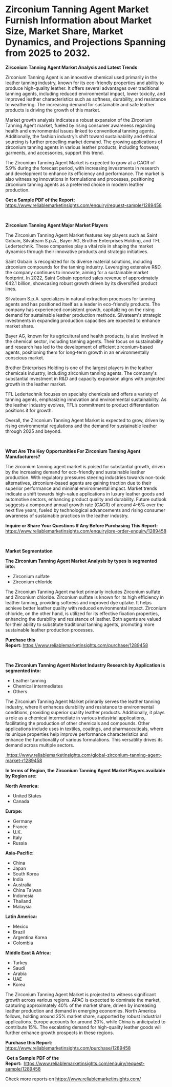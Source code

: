 <p><h1>Zirconium Tanning Agent Market Furnish Information about Market Size, Market Share, Market Dynamics, and Projections Spanning from 2025 to 2032.</h1></p><p><strong>Zirconium Tanning Agent Market Analysis and Latest Trends</strong></p>
<p><p>Zirconium Tanning Agent is an innovative chemical used primarily in the leather tanning industry, known for its eco-friendly properties and ability to produce high-quality leather. It offers several advantages over traditional tanning agents, including reduced environmental impact, lower toxicity, and improved leather characteristics such as softness, durability, and resistance to weathering. The increasing demand for sustainable and safe leather products is driving the growth of this market.</p><p>Market growth analysis indicates a robust expansion of the Zirconium Tanning Agent market, fueled by rising consumer awareness regarding health and environmental issues linked to conventional tanning agents. Additionally, the fashion industry’s shift toward sustainability and ethical sourcing is further propelling market demand. The growing applications of zirconium tanning agents in various leather products, including footwear, garments, and accessories, support this trend.</p><p>The Zirconium Tanning Agent Market is expected to grow at a CAGR of 5.9% during the forecast period, with increasing investments in research and development to enhance its efficiency and performance. The market is also witnessing innovations in formulations and processes, positioning zirconium tanning agents as a preferred choice in modern leather production.</p></p>
<p><strong>Get a Sample PDF of the Report:&nbsp;</strong> <a href="https://www.reliablemarketinsights.com/enquiry/request-sample/1289458?utm_campaign=2013&utm_medium=2&utm_source=Github&utm_content=ia&utm_term=16012025&utm_id=zirconium-tanning-agent">https://www.reliablemarketinsights.com/enquiry/request-sample/1289458</a></p>
<p>&nbsp;</p>
<p><strong>Zirconium Tanning Agent Major Market Players</strong></p>
<p><p>The Zirconium Tanning Agent Market features key players such as Saint Gobain, Silvateam S.p.A., Bayer AG, Brother Enterprises Holding, and TFL Ledertechnik. These companies play a vital role in shaping the market dynamics through their innovative products and strategic initiatives.</p><p>Saint Gobain is recognized for its diverse material solutions, including zirconium compounds for the tanning industry. Leveraging extensive R&D, the company continues to innovate, aiming for a sustainable market footprint. In 2022, Saint Gobain reported sales revenue of approximately €42.1 billion, showcasing robust growth driven by its diversified product lines.</p><p>Silvateam S.p.A. specializes in natural extraction processes for tanning agents and has positioned itself as a leader in eco-friendly products. The company has experienced consistent growth, capitalizing on the rising demand for sustainable leather production methods. Silvateam's strategic investments in expanding production capacities are expected to enhance market share.</p><p>Bayer AG, known for its agricultural and health products, is also involved in the chemical sector, including tanning agents. Their focus on sustainability and research has led to the development of efficient zirconium-based agents, positioning them for long-term growth in an environmentally conscious market.</p><p>Brother Enterprises Holding is one of the largest players in the leather chemicals industry, including zirconium tanning agents. The company's substantial investment in R&D and capacity expansion aligns with projected growth in the leather market.</p><p>TFL Ledertechnik focuses on specialty chemicals and offers a variety of tanning agents, emphasizing innovation and environmental sustainability. As the leather industry evolves, TFL’s commitment to product differentiation positions it for growth.</p><p>Overall, the Zirconium Tanning Agent Market is expected to grow, driven by rising environmental regulations and the demand for sustainable leather through 2025 and beyond.</p></p>
<p>&nbsp;</p>
<p><strong>What Are The Key Opportunities For Zirconium Tanning Agent Manufacturers?</strong></p>
<p><p>The zirconium tanning agent market is poised for substantial growth, driven by the increasing demand for eco-friendly and sustainable leather production. With regulatory pressures steering industries towards non-toxic alternatives, zirconium-based agents are gaining traction due to their superior performance and minimal environmental impact. Market trends indicate a shift towards high-value applications in luxury leather goods and automotive sectors, enhancing product quality and durability. Future outlook suggests a compound annual growth rate (CAGR) of around 4-6% over the next five years, fueled by technological advancements and rising consumer awareness of sustainable practices in the leather industry.</p></p>
<p><strong>Inquire or Share Your Questions If Any Before Purchasing This Report:</strong> <a href="https://www.reliablemarketinsights.com/enquiry/pre-order-enquiry/1289458?utm_campaign=2013&utm_medium=2&utm_source=Github&utm_content=ia&utm_term=16012025&utm_id=zirconium-tanning-agent">https://www.reliablemarketinsights.com/enquiry/pre-order-enquiry/1289458</a></p>
<p>&nbsp;</p>
<p><strong>Market Segmentation</strong></p>
<p><strong>The Zirconium Tanning Agent Market Analysis by types is segmented into:</strong></p>
<p><ul><li>Zirconium sulfate</li><li>Zirconium chloride</li></ul></p>
<p><p>The Zirconium Tanning Agent market primarily includes Zirconium sulfate and Zirconium chloride. Zirconium sulfate is known for its high efficiency in leather tanning, providing softness and improved dye uptake. It helps achieve better leather quality with reduced environmental impact. Zirconium chloride, on the other hand, is utilized for its effective fixation properties, enhancing the durability and resistance of leather. Both agents are valued for their ability to substitute traditional tanning agents, promoting more sustainable leather production processes.</p></p>
<p><strong>Purchase this Report:&nbsp;</strong><a href="https://www.reliablemarketinsights.com/purchase/1289458?utm_campaign=2013&utm_medium=2&utm_source=Github&utm_content=ia&utm_term=16012025&utm_id=zirconium-tanning-agent">https://www.reliablemarketinsights.com/purchase/1289458</a></p>
<p>&nbsp;</p>
<p><strong>The Zirconium Tanning Agent Market Industry Research by Application is segmented into:</strong></p>
<p><ul><li>Leather tanning</li><li>Chemical intermediates</li><li>Others</li></ul></p>
<p><p>The Zirconium Tanning Agent Market primarily serves the leather tanning industry, where it enhances durability and resistance to environmental conditions, providing superior quality leather products. Additionally, it plays a role as a chemical intermediate in various industrial applications, facilitating the production of other chemicals and compounds. Other applications include uses in textiles, coatings, and pharmaceuticals, where its unique properties help improve performance characteristics and enhance the functionality of various formulations. This versatility drives its demand across multiple sectors.</p></p>
<p><a href="https://www.reliablemarketinsights.com/global-zirconium-tanning-agent-market-r1289458?utm_campaign=2013&utm_medium=2&utm_source=Github&utm_content=ia&utm_term=16012025&utm_id=zirconium-tanning-agent">&nbsp;https://www.reliablemarketinsights.com/global-zirconium-tanning-agent-market-r1289458</a></p>
<p><strong>In terms of Region, the Zirconium Tanning Agent Market Players available by Region are:</strong></p>
<p>
    <p> <strong> North America: </strong>
        <ul>
            <li>United States</li>
            <li>Canada</li>
        </ul>
        </p> 
    <p> <strong> Europe: </strong>
        <ul>
            <li>Germany</li>
            <li>France</li>
            <li>U.K.</li>
            <li>Italy</li>
            <li>Russia</li>
        </ul>
        </p> 
    <p> <strong> Asia-Pacific: </strong>
        <ul>
            <li>China</li>
            <li>Japan</li>
            <li>South Korea</li>
            <li>India</li>
            <li>Australia</li>
            <li>China Taiwan</li>
            <li>Indonesia</li>
            <li>Thailand</li>
            <li>Malaysia</li>
        </ul>
        </p> 
    <p> <strong> Latin America: </strong>
        <ul>
            <li>Mexico</li>
            <li>Brazil</li>
            <li>Argentina Korea</li>
            <li>Colombia</li>
        </ul>
        </p> 
    <p> <strong> Middle East & Africa: </strong>
        <ul>
            <li>Turkey</li>
            <li>Saudi</li>
            <li>Arabia</li>
            <li>UAE</li>
            <li>Korea</li>
        </ul>
    </p>
    </p>
<p><p>The Zirconium Tanning Agent Market is projected to witness significant growth across various regions. APAC is expected to dominate the market, capturing approximately 40% of the market share, driven by increasing leather production and demand in emerging economies. North America follows, holding around 25% market share, supported by robust industrial applications. Europe accounts for around 20%, while China is anticipated to contribute 15%. The escalating demand for high-quality leather goods will further enhance growth prospects in these regions.</p></p>
<p><strong>Purchase this Report: </strong><a href="https://www.reliablemarketinsights.com/purchase/1289458?utm_campaign=2013&utm_medium=2&utm_source=Github&utm_content=ia&utm_term=16012025&utm_id=zirconium-tanning-agent">https://www.reliablemarketinsights.com/purchase/1289458</a></p>
<p>&nbsp;<strong>Get a Sample PDF of the Report:&nbsp;&nbsp;</strong><a href="https://www.reliablemarketinsights.com/enquiry/request-sample/1289458?utm_campaign=2013&utm_medium=2&utm_source=Github&utm_content=ia&utm_term=16012025&utm_id=zirconium-tanning-agent">https://www.reliablemarketinsights.com/enquiry/request-sample/1289458</a></p>
<p><strong></strong></p>
<p>Check more reports on <a href="https://www.reliablemarketinsights.com/?utm_campaign=2013&utm_medium=2&utm_source=Github&utm_content=ia&utm_term=16012025&utm_id=zirconium-tanning-agent">https://www.reliablemarketinsights.com/</a></p>